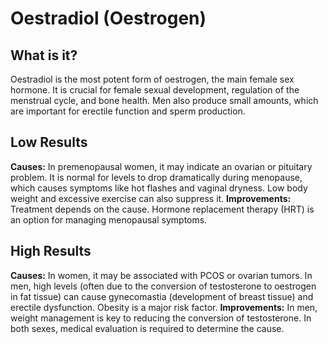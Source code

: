 # Oestradiol (Oestrogen)

## What is it?
Oestradiol is the most potent form of oestrogen, the main female sex hormone. It is crucial for female sexual development, regulation of the menstrual cycle, and bone health. Men also produce small amounts, which are important for erectile function and sperm production.

## Low Results
**Causes:** In premenopausal women, it may indicate an ovarian or pituitary problem. It is normal for levels to drop dramatically during menopause, which causes symptoms like hot flashes and vaginal dryness. Low body weight and excessive exercise can also suppress it.
**Improvements:** Treatment depends on the cause. Hormone replacement therapy (HRT) is an option for managing menopausal symptoms.

## High Results
**Causes:** In women, it may be associated with PCOS or ovarian tumors. In men, high levels (often due to the conversion of testosterone to oestrogen in fat tissue) can cause gynecomastia (development of breast tissue) and erectile dysfunction. Obesity is a major risk factor.
**Improvements:** In men, weight management is key to reducing the conversion of testosterone. In both sexes, medical evaluation is required to determine the cause.
